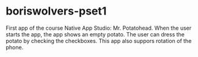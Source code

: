 # boriswolvers-pset1
First app of the course Native App Studio: Mr. Potatohead. When the user starts the app, the app shows an empty potato. The user can dress the potato by checking the checkboxes. This app also suppors rotation of the phone. 
